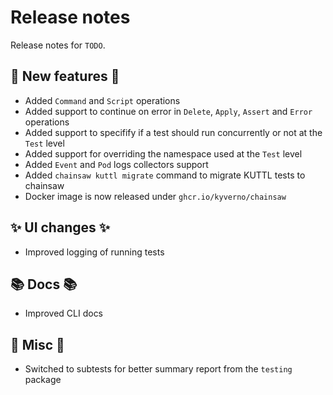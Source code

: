 # Release notes

Release notes for `TODO`.

<!--
## :star: Examples :star:

## :boat: Tutorials :boat:

## :wrench: Fixes :wrench:
-->

## :dizzy: New features :dizzy:

- Added `Command` and `Script` operations
- Added support to continue on error in `Delete`, `Apply`, `Assert` and `Error` operations
- Added support to specifify if a test should run concurrently or not at the `Test` level
- Added support for overriding the namespace used at the `Test` level
- Added `Event` and `Pod` logs collectors support
- Added `chainsaw kuttl migrate` command to migrate KUTTL tests to chainsaw
- Docker image is now released under `ghcr.io/kyverno/chainsaw`

## :sparkles: UI changes :sparkles:

- Improved logging of running tests

## :books: Docs :books:

- Improved CLI docs

## :guitar: Misc :guitar:

- Switched to subtests for better summary report from the `testing` package
